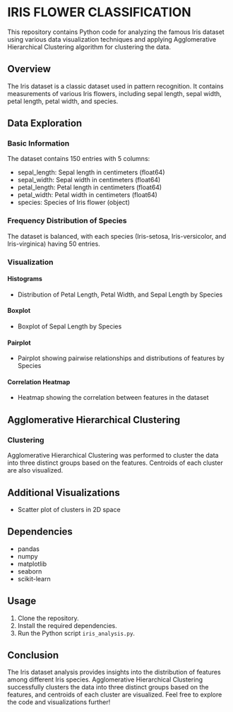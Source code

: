 # IRIS FLOWER CLASSIFICATION

This repository contains Python code for analyzing the famous Iris dataset using various data visualization techniques and applying Agglomerative Hierarchical Clustering algorithm for clustering the data.

## Overview

The Iris dataset is a classic dataset used in pattern recognition. It contains measurements of various Iris flowers, including sepal length, sepal width, petal length, petal width, and species.

## Data Exploration

### Basic Information

The dataset contains 150 entries with 5 columns:
- sepal_length: Sepal length in centimeters (float64)
- sepal_width: Sepal width in centimeters (float64)
- petal_length: Petal length in centimeters (float64)
- petal_width: Petal width in centimeters (float64)
- species: Species of Iris flower (object)

### Frequency Distribution of Species

The dataset is balanced, with each species (Iris-setosa, Iris-versicolor, and Iris-virginica) having 50 entries.

### Visualization

#### Histograms
- Distribution of Petal Length, Petal Width, and Sepal Length by Species

#### Boxplot
- Boxplot of Sepal Length by Species

#### Pairplot
- Pairplot showing pairwise relationships and distributions of features by Species

#### Correlation Heatmap
- Heatmap showing the correlation between features in the dataset

## Agglomerative Hierarchical Clustering

### Clustering
Agglomerative Hierarchical Clustering was performed to cluster the data into three distinct groups based on the features. Centroids of each cluster are also visualized.

## Additional Visualizations

- Scatter plot of clusters in 2D space

## Dependencies

- pandas
- numpy
- matplotlib
- seaborn
- scikit-learn

## Usage

1. Clone the repository.
2. Install the required dependencies.
3. Run the Python script `iris_analysis.py`.

## Conclusion

The Iris dataset analysis provides insights into the distribution of features among different Iris species. Agglomerative Hierarchical Clustering successfully clusters the data into three distinct groups based on the features, and centroids of each cluster are visualized. Feel free to explore the code and visualizations further!

